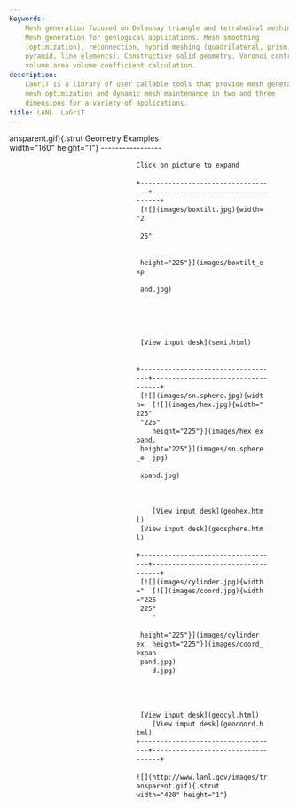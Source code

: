 ```yaml
---
Keywords: 
    Mesh generation focused on Delaunay triangle and tetrahedral meshing.
    Mesh generation for geological applications. Mesh smoothing
    (optimization), reconnection, hybrid meshing (quadrilateral, prism,
    pyramid, line elements). Constructive solid geometry, Voronoi control
    volume area volume coefficient calculation.
description: 
    LaGriT is a library of user callable tools that provide mesh generation,
    mesh optimization and dynamic mesh maintenance in two and three
    dimensions for a variety of applications.
title: LANL  LaGriT 
---
```





 ansparent.gif){.strut              Geometry Examples                 
 width="160" height="1"}            -----------------                 

                                    Click on picture to expand        

                                    +-------------------------------- 
                                    ---+----------------------------- 
                                    ------+                           
                                     [![](images/boxtilt.jpg){width= 
                                    "2                               

                                     25"                             


                                     height="225"}](images/boxtilt_e 
                                    xp                               

                                     and.jpg)                        





                                     [View input desk](semi.html)    


                                    +-------------------------------- 
                                    ---+----------------------------- 
                                    ------+                           
                                     [![](images/sn.sphere.jpg){widt 
                                    h=  [![](images/hex.jpg){width=" 
                                    225"                             
                                     "225"                           
                                        height="225"}](images/hex_ex 
                                    pand.                            
                                     height="225"}](images/sn.sphere 
                                    _e  jpg)                         

                                     xpand.jpg)                      



                                        [View input desk](geohex.htm 
                                    l)                               
                                     [View input desk](geosphere.htm 
                                    l)                               

                                    +-------------------------------- 
                                    ---+----------------------------- 
                                    ------+                           
                                     [![](images/cylinder.jpg){width 
                                    ="  [![](images/coord.jpg){width 
                                    ="225                            
                                     225"                            
                                        "                            

                                     height="225"}](images/cylinder_ 
                                    ex  height="225"}](images/coord_ 
                                    expan                            
                                     pand.jpg)                       
                                        d.jpg)                       




                                     [View input desk](geocyl.html)  
                                        [View imput desk](geocoord.h 
                                    tml)                             
                                    +-------------------------------- 
                                    ---+----------------------------- 
                                    ------+                           

                                    ![](http://www.lanl.gov/images/tr 
                                    ansparent.gif){.strut             
                                    width="420" height="1"}           



